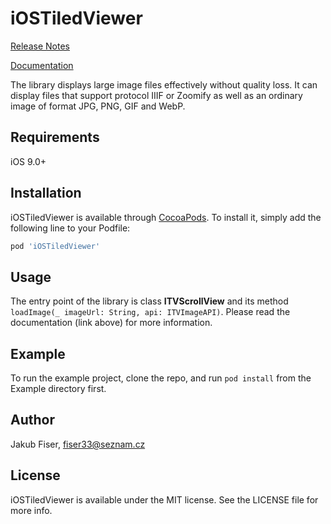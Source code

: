 # iOSTiledViewer

[Release Notes](https://github.com/moravianlibrary/iOSTiledViewer/blob/master/release_notes.txt)

[Documentation](http://htmlpreview.github.io/?https://github.com/moravianlibrary/iOSTiledViewer/blob/master/docs/index.html)

The library displays large image files effectively without quality loss. It can display files that support protocol IIIF or Zoomify as well as an ordinary image of format JPG, PNG, GIF and WebP.

## Requirements

iOS 9.0+

## Installation

iOSTiledViewer is available through [CocoaPods](http://cocoapods.org). To install it, simply add the following line to your Podfile:

```ruby
pod 'iOSTiledViewer'
```

## Usage

The entry point of the library is class **ITVScrollView** and its method `loadImage(_ imageUrl: String, api: ITVImageAPI)`. Please read the documentation (link above) for more information.

## Example

To run the example project, clone the repo, and run `pod install` from the Example directory first.

## Author

Jakub Fiser, fiser33@seznam.cz

## License

iOSTiledViewer is available under the MIT license. See the LICENSE file for more info.

